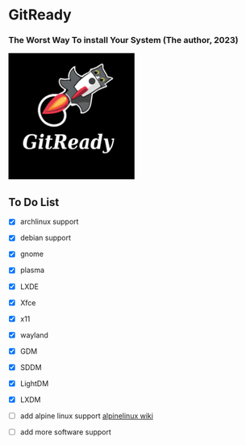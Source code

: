 # GitReady 
### The Worst Way To install Your System (The author, 2023)


<img src="https://github.com/TamirRothschild/gitready/blob/main/the%20cat%20photo1.1.jpeg" alt="its a cat with a rocket and stuff " width="250" height="250"/>

## To Do List

- [x] archlinux support
- [x] debian support
- [x] gnome 
- [x] plasma 
- [x] LXDE 
- [x] Xfce
- [x] x11
- [x] wayland 
- [x] GDM 
- [x] SDDM
- [x] LightDM
- [x] LXDM
- [ ] add alpine linux support <a href="wiki.alpinelinux.org">alpinelinux wiki</a>

- [ ] add more software support
